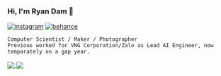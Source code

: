 ### Hi, I'm Ryan Dam 👋

[![instagram](https://img.shields.io/badge/Instagram-E4405F?style=for-the-badge&logo=instagram&logoColor=white)](https://www.instagram.com/ryan.dam/)
[![behance](https://img.shields.io/badge/Printables-053eff?style=for-the-badge&logo=printables&logoColor=white)](https://www.printables.com/@ryandam)

```
Computer Scientist / Maker / Photographer
Previous worked for VNG Corporation/Zalo as Lead AI Engineer, now temparately on a gap year. 
```

<a href="#">
  <img align="center" src="https://github-readme-stats.vercel.app/api?username=ryandam&show_icons=true&hide_title=true&hide_border=true">
</a>
<a href="#">
  <img align="center" src="https://github-readme-stats.vercel.app/api/top-langs/?username=ryandam&langs_count=8&hide=javascript,html,css&theme=graywhite&layout=compact&custom_title=Languages&card_width=260">
</a>
